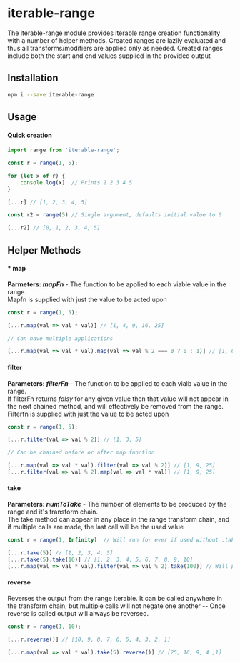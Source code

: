 # iterable-range
The iterable-range module provides iterable range creation functionality with a number of helper methods.  Created ranges are lazily evaluated and thus all transforms/modifiers are applied only as needed.  Created ranges include both the start and end values supplied in the provided output

## Installation
```bash
npm i --save iterable-range
```

## Usage

#### Quick creation
```javascript
import range from 'iterable-range';

const r = range(1, 5);

for (let x of r) {
    console.log(x)  // Prints 1 2 3 4 5
}

[...r] // [1, 2, 3, 4, 5]

const r2 = range(5) // Single argument, defaults initial value to 0

[...r2] // [0, 1, 2, 3, 4, 5]

```

## Helper Methods

#### * map 
**Parmeters: *mapFn*** - The function to be applied to each viable value in the range.  
Mapfn is supplied with just the value to be acted upon

```javascript
const r = range(1, 5);

[...r.map(val => val * val)] // [1, 4, 9, 16, 25]

// Can have multiple applications

[...r.map(val => val * val).map(val => val % 2 === 0 ? 0 : 1)] // [1, 0, 1, 0, 1]

```

#### filter
**Parameters: *filterFn*** - The function to be applied to each vialb value in the range.  
If filterFn returns *falsy* for any given value then that value will not appear in the next chained method, and will effectively be removed from the range.  Filterfn is supplied with just the value to be acted upon

```javascript
const r = range(1, 5);

[...r.filter(val => val % 2)] // [1, 3, 5]

// Can be chained before or after map function

[...r.map(val => val * val).filter(val => val % 2)] // [1, 9, 25]
[...r.filter(val => val % 2).map(val => val * val)] // [1, 9, 25]

```


#### take
**Parameters: *numToTake*** - The number of elements to be produced by the range and it's transform chain.  
The take method can appear in any place in the range transform chain, and if multiple calls are made, the last call will be the used value

```javascript
const r = range(1, Infinity)  // Will run for ever if used without .take(numToTake)

[...r.take(5)] // [1, 2, 3, 4, 5]
[...r.take(5).take(10)] // [1, 2, 3, 4, 5, 6, 7, 8, 9, 10]
[...r.map(val => val * val).filter(val => val % 2).take(100)] // Will produce the first 100 odd square numbers

```

#### reverse
Reverses the output from the range iterable.  It can be called anywhere in the transform chain, but multiple calls will not negate one another -- Once reverse is called output will always be reversed.

```javascript
const r = range(1, 10);

[...r.reverse()] // [10, 9, 8, 7, 6, 5, 4, 3, 2, 1]

[...r.map(val => val * val).take(5).reverse()] // [25, 16, 9, 4 ,1]

```